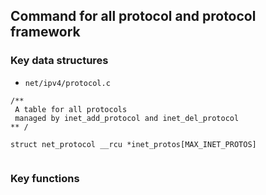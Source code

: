 ## Command for all protocol and protocol framework

### Key data structures

* `net/ipv4/protocol.c`
```
/**
 A table for all protocols
 managed by inet_add_protocol and inet_del_protocol
** /

struct net_protocol __rcu *inet_protos[MAX_INET_PROTOS]   


```

### Key functions

```

```

```

```

